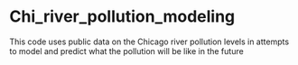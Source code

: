 # Chi_river_pollution_modeling
This code uses public data on the Chicago river pollution levels in attempts to model and predict what the pollution will be like in the future 
